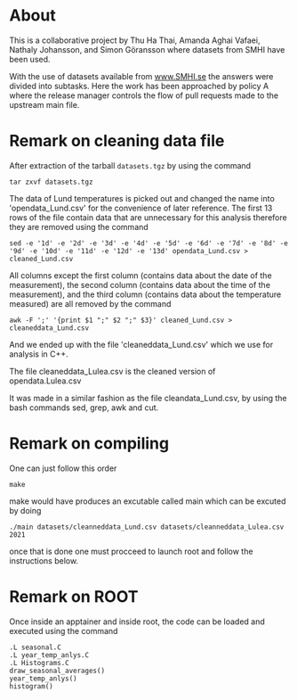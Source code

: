 # About
This is a collaborative project by Thu Ha Thai, Amanda Aghai Vafaei, Nathaly Johansson, and Simon Göransson where datasets from SMHI have been used.

With the use of datasets available from www.SMHI.se the answers were divided into subtasks. Here the work has been approached by policy A where the release manager controls the flow of pull requests made to the upstream main file. 

# Remark on cleaning data file

After extraction of the tarball `datasets.tgz` by using the command
``` 
tar zxvf datasets.tgz
```
The data of Lund temperatures is picked out and changed the name into 'opendata_Lund.csv' for the convenience of later reference. The first 13 rows of the file contain data that are unnecessary for this analysis therefore they are removed using the command 
```
sed -e '1d' -e '2d' -e '3d' -e '4d' -e '5d' -e '6d' -e '7d' -e '8d' -e '9d' -e '10d' -e '11d' -e '12d' -e '13d' opendata_Lund.csv > cleaned_Lund.csv
```
All columns except the first column (contains data about the date of the measurement), the second column (contains data about the time of the measurement), and the third column (contains data about the temperature measured) are all removed by the command
```
awk -F ';' '{print $1 ";" $2 ";" $3}' cleaned_Lund.csv > cleaneddata_Lund.csv
```
And we ended up with the file 'cleaneddata_Lund.csv' which we use for analysis in C++.

The file cleaneddata_Lulea.csv is the cleaned version of opendata.Lulea.csv

It was made in a similar fashion as the file cleandata_Lund.csv, by using the bash commands sed, grep, awk and cut.

# Remark on compiling 

One can just follow this order 
```
make
```
make would have produces an excutable called main which can be excuted by doing 
```
./main datasets/cleanneddata_Lund.csv datasets/cleanneddata_Lulea.csv 2021
```
once that is done one must procceed to launch root and follow the instructions below.

# Remark on ROOT

Once inside an apptainer and inside root, the code can be loaded and executed using the command
```
.L seasonal.C
.L year_temp_anlys.C
.L Histograms.C
draw_seasonal_averages()
year_temp_anlys()
histogram()
```


